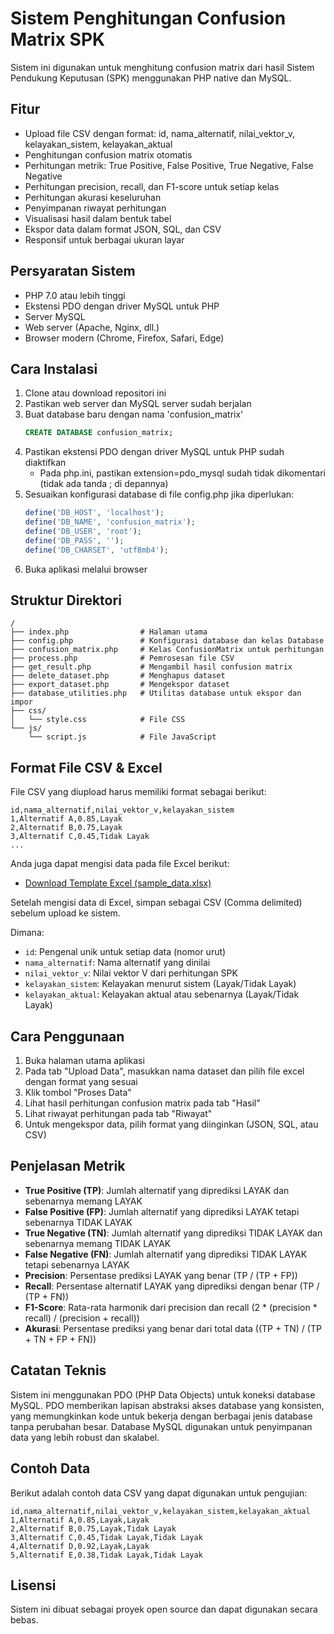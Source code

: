 # Sistem Penghitungan Confusion Matrix SPK

Sistem ini digunakan untuk menghitung confusion matrix dari hasil Sistem Pendukung Keputusan (SPK) menggunakan PHP native dan MySQL.

## Fitur

- Upload file CSV dengan format: id, nama_alternatif, nilai_vektor_v, kelayakan_sistem, kelayakan_aktual
- Penghitungan confusion matrix otomatis
- Perhitungan metrik: True Positive, False Positive, True Negative, False Negative
- Perhitungan precision, recall, dan F1-score untuk setiap kelas
- Perhitungan akurasi keseluruhan
- Penyimpanan riwayat perhitungan
- Visualisasi hasil dalam bentuk tabel
- Ekspor data dalam format JSON, SQL, dan CSV
- Responsif untuk berbagai ukuran layar

## Persyaratan Sistem

- PHP 7.0 atau lebih tinggi
- Ekstensi PDO dengan driver MySQL untuk PHP
- Server MySQL
- Web server (Apache, Nginx, dll.)
- Browser modern (Chrome, Firefox, Safari, Edge)

## Cara Instalasi

1. Clone atau download repositori ini
2. Pastikan web server dan MySQL server sudah berjalan
3. Buat database baru dengan nama 'confusion_matrix'
   ```sql
   CREATE DATABASE confusion_matrix;
   ```
4. Pastikan ekstensi PDO dengan driver MySQL untuk PHP sudah diaktifkan
   - Pada php.ini, pastikan extension=pdo_mysql sudah tidak dikomentari (tidak ada tanda ; di depannya)
5. Sesuaikan konfigurasi database di file config.php jika diperlukan:
   ```php
   define('DB_HOST', 'localhost');
   define('DB_NAME', 'confusion_matrix');
   define('DB_USER', 'root');
   define('DB_PASS', '');
   define('DB_CHARSET', 'utf8mb4');
   ```
6. Buka aplikasi melalui browser

## Struktur Direktori

```
/
├── index.php                # Halaman utama
├── config.php               # Konfigurasi database dan kelas Database
├── confusion_matrix.php     # Kelas ConfusionMatrix untuk perhitungan
├── process.php              # Pemrosesan file CSV
├── get_result.php           # Mengambil hasil confusion matrix
├── delete_dataset.php       # Menghapus dataset
├── export_dataset.php       # Mengekspor dataset
├── database_utilities.php   # Utilitas database untuk ekspor dan impor
├── css/
│   └── style.css            # File CSS
└── js/
    └── script.js            # File JavaScript
```

## Format File CSV & Excel

File CSV yang diupload harus memiliki format sebagai berikut:

```
id,nama_alternatif,nilai_vektor_v,kelayakan_sistem
1,Alternatif A,0.85,Layak
2,Alternatif B,0.75,Layak
3,Alternatif C,0.45,Tidak Layak
...
```

Anda juga dapat mengisi data pada file Excel berikut:
- [Download Template Excel (sample_data.xlsx)](sample_data.xlsx)

Setelah mengisi data di Excel, simpan sebagai CSV (Comma delimited) sebelum upload ke sistem.

Dimana:
- `id`: Pengenal unik untuk setiap data (nomor urut)
- `nama_alternatif`: Nama alternatif yang dinilai
- `nilai_vektor_v`: Nilai vektor V dari perhitungan SPK
- `kelayakan_sistem`: Kelayakan menurut sistem (Layak/Tidak Layak)
- `kelayakan_aktual`: Kelayakan aktual atau sebenarnya (Layak/Tidak Layak)

## Cara Penggunaan

1. Buka halaman utama aplikasi
2. Pada tab "Upload Data", masukkan nama dataset dan pilih file excel dengan format yang sesuai
3. Klik tombol "Proses Data"
4. Lihat hasil perhitungan confusion matrix pada tab "Hasil"
5. Lihat riwayat perhitungan pada tab "Riwayat"
6. Untuk mengekspor data, pilih format yang diinginkan (JSON, SQL, atau CSV)

## Penjelasan Metrik

- **True Positive (TP)**: Jumlah alternatif yang diprediksi LAYAK dan sebenarnya memang LAYAK
- **False Positive (FP)**: Jumlah alternatif yang diprediksi LAYAK tetapi sebenarnya TIDAK LAYAK
- **True Negative (TN)**: Jumlah alternatif yang diprediksi TIDAK LAYAK dan sebenarnya memang TIDAK LAYAK
- **False Negative (FN)**: Jumlah alternatif yang diprediksi TIDAK LAYAK tetapi sebenarnya LAYAK
- **Precision**: Persentase prediksi LAYAK yang benar (TP / (TP + FP))
- **Recall**: Persentase alternatif LAYAK yang diprediksi dengan benar (TP / (TP + FN))
- **F1-Score**: Rata-rata harmonik dari precision dan recall (2 * (precision * recall) / (precision + recall))
- **Akurasi**: Persentase prediksi yang benar dari total data ((TP + TN) / (TP + TN + FP + FN))

## Catatan Teknis

Sistem ini menggunakan PDO (PHP Data Objects) untuk koneksi database MySQL. PDO memberikan lapisan abstraksi akses database yang konsisten, yang memungkinkan kode untuk bekerja dengan berbagai jenis database tanpa perubahan besar. Database MySQL digunakan untuk penyimpanan data yang lebih robust dan skalabel.

## Contoh Data

Berikut adalah contoh data CSV yang dapat digunakan untuk pengujian:

```
id,nama_alternatif,nilai_vektor_v,kelayakan_sistem,kelayakan_aktual
1,Alternatif A,0.85,Layak,Layak
2,Alternatif B,0.75,Layak,Tidak Layak
3,Alternatif C,0.45,Tidak Layak,Tidak Layak
4,Alternatif D,0.92,Layak,Layak
5,Alternatif E,0.38,Tidak Layak,Tidak Layak
```

## Lisensi

Sistem ini dibuat sebagai proyek open source dan dapat digunakan secara bebas. 
